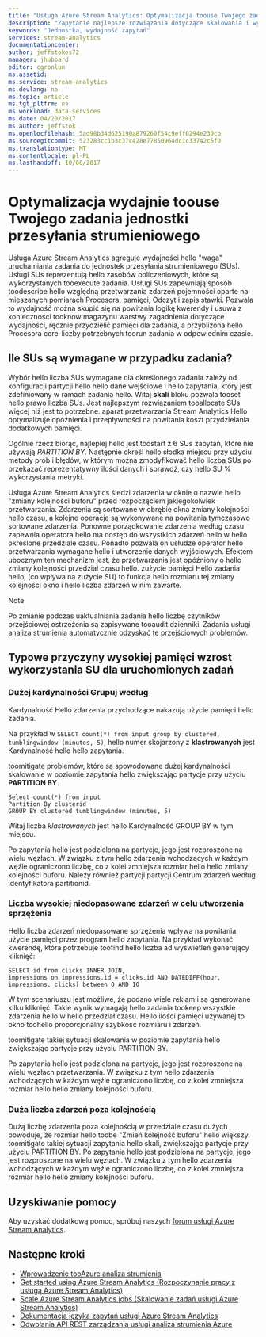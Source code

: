 ```yaml
---
title: "Usługa Azure Stream Analytics: Optymalizacja toouse Twojego zadania jednostki przesyłania strumieniowego wydajnie | Dokumentacja firmy Microsoft"
description: "Zapytanie najlepsze rozwiązania dotyczące skalowania i wydajności w usługi Azure Stream Analytics."
keywords: "Jednostka, wydajność zapytań"
services: stream-analytics
documentationcenter: 
author: jeffstokes72
manager: jhubbard
editor: cgronlun
ms.assetid: 
ms.service: stream-analytics
ms.devlang: na
ms.topic: article
ms.tgt_pltfrm: na
ms.workload: data-services
ms.date: 04/20/2017
ms.author: jeffstok
ms.openlocfilehash: 5ad98b34d625190a879260f54c9eff0294e230cb
ms.sourcegitcommit: 523283cc1b3c37c428e77850964dc1c33742c5f0
ms.translationtype: MT
ms.contentlocale: pl-PL
ms.lasthandoff: 10/06/2017
---
```

# <a name="optimize-your-job-toouse-streaming-units-efficiently"></a>Optymalizacja wydajnie toouse Twojego zadania jednostki przesyłania strumieniowego

Usługa Azure Stream Analytics agreguje wydajności hello "waga" uruchamiania zadania do jednostek przesyłania strumieniowego (SUs). Usługi SUs reprezentują hello zasobów obliczeniowych, które są wykorzystanych tooexecute zadania. Usługi SUs zapewniają sposób toodescribe hello względną przetwarzania zdarzeń pojemności oparte na mieszanych pomiarach Procesora, pamięci, Odczyt i zapis stawki. Pozwala to wydajność można skupić się na powitania logikę kwerendy i usuwa z konieczności tooknow magazynu warstwy zagadnienia dotyczące wydajności, ręcznie przydzielić pamięci dla zadania, a przybliżona hello Procesora core-liczby potrzebnych toorun zadania w odpowiednim czasie.

## <a name="how-many-sus-are-required-for-a-job"></a>Ile SUs są wymagane w przypadku zadania?

Wybór hello liczba SUs wymagane dla określonego zadania zależy od konfiguracji partycji hello hello dane wejściowe i hello zapytania, który jest zdefiniowany w ramach zadania hello. Witaj **skali** bloku pozwala tooset hello prawo liczba SUs. Jest najlepszym rozwiązaniem tooallocate SUs więcej niż jest to potrzebne. aparat przetwarzania Stream Analytics Hello optymalizuje opóźnienia i przepływności na powitania koszt przydzielania dodatkowych pamięci.

Ogólnie rzecz biorąc, najlepiej hello jest toostart z 6 SUs zapytań, które nie używają *PARTITION BY*. Następnie określ hello słodka miejscu przy użyciu metody prób i błędów, w którym można zmodyfikować hello liczba SUs po przekazać reprezentatywny ilości danych i sprawdź, czy hello SU % wykorzystania metryki.

Usługa Azure Stream Analytics śledzi zdarzenia w oknie o nazwie hello "zmiany kolejności buforu" przed rozpoczęciem jakiegokolwiek przetwarzania. Zdarzenia są sortowane w obrębie okna zmiany kolejności hello czasu, a kolejne operacje są wykonywane na powitania tymczasowo sortowane zdarzenia. Ponowne porządkowanie zdarzenia według czasu zapewnia operatora hello ma dostęp do wszystkich zdarzeń hello w hello określone przedziale czasu. Ponadto pozwala on usłudze operator hello przetwarzania wymagane hello i utworzenie danych wyjściowych. Efektem ubocznym ten mechanizm jest, że przetwarzania jest opóźniony o hello zmiany kolejności przedział czasu hello. zużycie pamięci Hello zadania hello, (co wpływa na zużycie SU) to funkcja hello rozmiaru tej zmiany kolejności okno i hello liczba zdarzeń w nim zawarte.

> [!NOTE]
> Po zmianie podczas uaktualniania zadania hello liczbę czytników przejściowej ostrzeżenia są zapisywane tooaudit dzienniki. Zadania usługi analiza strumienia automatycznie odzyskać te przejściowych problemów.

## <a name="common-high-memory-causes-for-high-su-usage-for-running-jobs"></a>Typowe przyczyny wysokiej pamięci wzrost wykorzystania SU dla uruchomionych zadań

### <a name="high-cardinality-for-group-by"></a>Dużej kardynalności Grupuj według

Kardynalność Hello zdarzenia przychodzące nakazują użycie pamięci hello zadania.

Na przykład w `SELECT count(*) from input group by clustered, tumblingwindow (minutes, 5)`, hello numer skojarzony z **klastrowanych** jest Kardynalność hello hello zapytania.

toomitigate problemów, które są spowodowane dużej kardynalności skalowanie w poziomie zapytania hello zwiększając partycje przy użyciu **PARTITION BY**.

```
Select count(*) from input
Partition By clusterid
GROUP BY clustered tumblingwindow (minutes, 5)
```

Witaj liczba *klastrowanych* jest hello Kardynalność GROUP BY w tym miejscu.

Po zapytania hello jest podzielona na partycje, jego jest rozproszone na wielu węzłach. W związku z tym hello zdarzenia wchodzących w każdym węźle ograniczono liczbę, co z kolei zmniejsza rozmiar hello hello zmiany kolejności buforu. Należy również partycji partycji Centrum zdarzeń według identyfikatora partitionid.

### <a name="high-unmatched-event-count-for-join"></a>Liczba wysokiej niedopasowane zdarzeń w celu utworzenia sprzężenia

Hello liczba zdarzeń niedopasowane sprzężenia wpływa na powitania użycie pamięci przez program hello zapytania. Na przykład wykonać kwerendę, która potrzebuje toofind hello liczba ad wyświetleń generujący kliknięć:

```
SELECT id from clicks INNER JOIN,
impressions on impressions.id = clicks.id AND DATEDIFF(hour, impressions, clicks) between 0 AND 10
```

W tym scenariuszu jest możliwe, że podano wiele reklam i są generowane kilku kliknięć. Takie wynik wymagają hello zadania tookeep wszystkie zdarzenia hello w hello przedział czasu. Hello ilości pamięci używanej to okno toohello proporcjonalny szybkość rozmiaru i zdarzeń. 

toomitigate takiej sytuacji skalowania w poziomie zapytania hello zwiększając partycje przy użyciu PARTITION BY. 

Po zapytania hello jest podzielona na partycje, jego jest rozproszone na wielu węzłach przetwarzania. W związku z tym hello zdarzenia wchodzących w każdym węźle ograniczono liczbę, co z kolei zmniejsza rozmiar hello hello zmiany kolejności buforu.

### <a name="large-number-of-out-of-order-events"></a>Duża liczba zdarzeń poza kolejnością 

Dużą liczbę zdarzenia poza kolejnością w przedziale czasu dużych powoduje, że rozmiar hello toobe "Zmień kolejność buforu" hello większy. toomitigate takiej sytuacji zapytania hello skali, zwiększając partycje przy użyciu PARTITION BY. Po zapytania hello jest podzielona na partycje, jego jest rozproszone na wielu węzłach. W związku z tym hello zdarzenia wchodzących w każdym węźle ograniczono liczbę, co z kolei zmniejsza rozmiar hello hello zmiany kolejności buforu. 


## <a name="get-help"></a>Uzyskiwanie pomocy
Aby uzyskać dodatkową pomoc, spróbuj naszych [forum usługi Azure Stream Analytics](https://social.msdn.microsoft.com/Forums/en-US/home?forum=AzureStreamAnalytics).

## <a name="next-steps"></a>Następne kroki
* [Wprowadzenie tooAzure analiza strumienia](stream-analytics-introduction.md)
* [Get started using Azure Stream Analytics (Rozpoczynanie pracy z usługą Azure Stream Analytics)](stream-analytics-real-time-fraud-detection.md)
* [Scale Azure Stream Analytics jobs (Skalowanie zadań usługi Azure Stream Analytics)](stream-analytics-scale-jobs.md)
* [Dokumentacja języka zapytań usługi Azure Stream Analytics](https://msdn.microsoft.com/library/azure/dn834998.aspx)
* [Odwołania API REST zarządzania usługi analiza strumienia Azure](https://msdn.microsoft.com/library/azure/dn835031.aspx)
